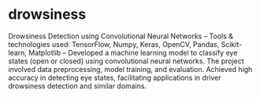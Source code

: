 # drowsiness
Drowsiness Detection using Convolutional Neural Networks
– Tools & technologies used: TensorFlow, Numpy, Keras, OpenCV, Pandas, Scikit-learn, Matplotlib
– Developed a machine learning model to classify eye states (open or closed) using convolutional neural networks.
The project involved data preprocessing, model training, and evaluation. Achieved high accuracy in detecting eye
states, facilitating applications in driver drowsiness detection and similar domains.
